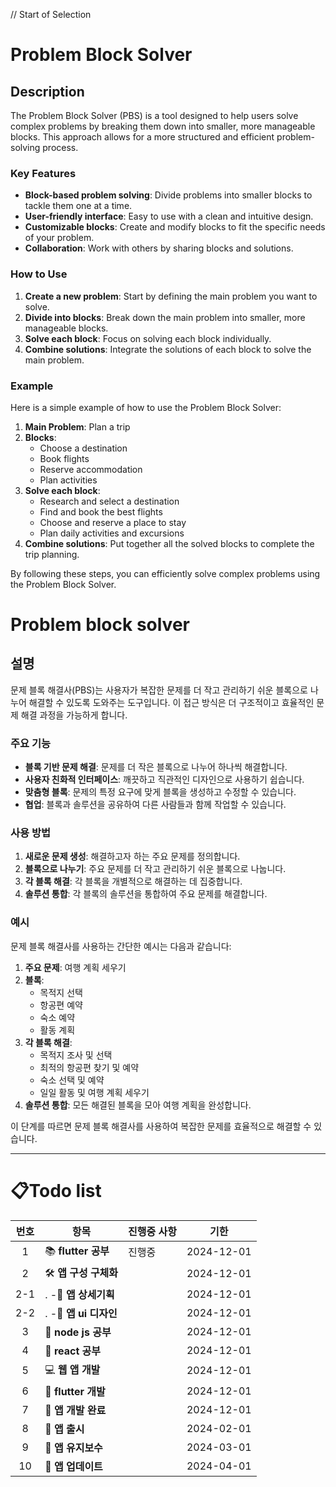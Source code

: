 
// Start of Selection
# Problem Block Solver

## Description
The Problem Block Solver (PBS) is a tool designed to help users solve complex problems by breaking them down into smaller, more manageable blocks. This approach allows for a more structured and efficient problem-solving process.

### Key Features
- **Block-based problem solving**: Divide problems into smaller blocks to tackle them one at a time.
- **User-friendly interface**: Easy to use with a clean and intuitive design.
- **Customizable blocks**: Create and modify blocks to fit the specific needs of your problem.
- **Collaboration**: Work with others by sharing blocks and solutions.

### How to Use
1. **Create a new problem**: Start by defining the main problem you want to solve.
2. **Divide into blocks**: Break down the main problem into smaller, more manageable blocks.
3. **Solve each block**: Focus on solving each block individually.
4. **Combine solutions**: Integrate the solutions of each block to solve the main problem.

### Example
Here is a simple example of how to use the Problem Block Solver:

1. **Main Problem**: Plan a trip
2. **Blocks**:
   - Choose a destination
   - Book flights
   - Reserve accommodation
   - Plan activities
3. **Solve each block**:
   - Research and select a destination
   - Find and book the best flights
   - Choose and reserve a place to stay
   - Plan daily activities and excursions
4. **Combine solutions**: Put together all the solved blocks to complete the trip planning.

By following these steps, you can efficiently solve complex problems using the Problem Block Solver.

# Problem block solver

## 설명
문제 블록 해결사(PBS)는 사용자가 복잡한 문제를 더 작고 관리하기 쉬운 블록으로 나누어 해결할 수 있도록 도와주는 도구입니다. 이 접근 방식은 더 구조적이고 효율적인 문제 해결 과정을 가능하게 합니다.

### 주요 기능
- **블록 기반 문제 해결**: 문제를 더 작은 블록으로 나누어 하나씩 해결합니다.
- **사용자 친화적 인터페이스**: 깨끗하고 직관적인 디자인으로 사용하기 쉽습니다.
- **맞춤형 블록**: 문제의 특정 요구에 맞게 블록을 생성하고 수정할 수 있습니다.
- **협업**: 블록과 솔루션을 공유하여 다른 사람들과 함께 작업할 수 있습니다.

### 사용 방법
1. **새로운 문제 생성**: 해결하고자 하는 주요 문제를 정의합니다.
2. **블록으로 나누기**: 주요 문제를 더 작고 관리하기 쉬운 블록으로 나눕니다.
3. **각 블록 해결**: 각 블록을 개별적으로 해결하는 데 집중합니다.
4. **솔루션 통합**: 각 블록의 솔루션을 통합하여 주요 문제를 해결합니다.

### 예시
문제 블록 해결사를 사용하는 간단한 예시는 다음과 같습니다:

1. **주요 문제**: 여행 계획 세우기
2. **블록**:
   - 목적지 선택
   - 항공편 예약
   - 숙소 예약
   - 활동 계획
3. **각 블록 해결**:
   - 목적지 조사 및 선택
   - 최적의 항공편 찾기 및 예약
   - 숙소 선택 및 예약
   - 일일 활동 및 여행 계획 세우기
4. **솔루션 통합**: 모든 해결된 블록을 모아 여행 계획을 완성합니다.

이 단계를 따르면 문제 블록 해결사를 사용하여 복잡한 문제를 효율적으로 해결할 수 있습니다.

---

# 📋Todo list


| 번호 | 항목 | 진행중 사항 | 기한 |
| :-: | --- | --- | --- |
| 1 | 📚 **flutter 공부** | 진행중 | 2024-12-01 |
| 2 | 🛠️ **앱 구성 구체화** | | 2024-12-01 |
| 2-1 | .   -📝 **앱 상세기획** | | 2024-12-01 |
| 2-2 | .   -🎨 **앱 ui 디자인** | | 2024-12-01 |
| 3 | 📘 **node js 공부** | | 2024-12-01 |
| 4 | 📗 **react 공부** | | 2024-12-01 |
| 5 | 💻 **웹 앱 개발** | | 2024-12-01 |
| 6 | 📱 **flutter 개발** | | 2024-12-01 |
| 7 | 🚀 **앱 개발 완료** | | 2024-12-01 |
| 8 | 🎉 **앱 출시** | | 2024-02-01 |
| 9 | 🔧 **앱 유지보수** | | 2024-03-01 |
| 10 | 🔄 **앱 업데이트** | | 2024-04-01 |